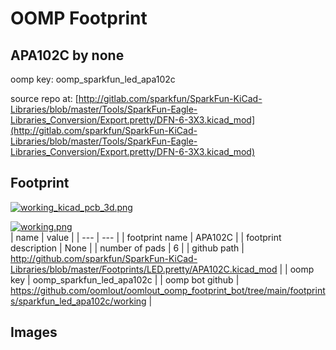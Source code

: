 # OOMP Footprint  
## APA102C  by none  
  
oomp key: oomp_sparkfun_led_apa102c  
  
source repo at: [http://gitlab.com/sparkfun/SparkFun-KiCad-Libraries/blob/master/Tools/SparkFun-Eagle-Libraries_Conversion/Export.pretty/DFN-6-3X3.kicad_mod](http://gitlab.com/sparkfun/SparkFun-KiCad-Libraries/blob/master/Tools/SparkFun-Eagle-Libraries_Conversion/Export.pretty/DFN-6-3X3.kicad_mod)  
## Footprint  
  
[![working_kicad_pcb_3d.png](working_kicad_pcb_3d_600.png)](working_kicad_pcb_3d.png)  
  
[![working.png](working_600.png)](working.png)  
| name | value | 
| --- | --- | 
| footprint name | APA102C | 
| footprint description | None | 
| number of pads | 6 | 
| github path | http://github.com/sparkfun/SparkFun-KiCad-Libraries/blob/master/Footprints/LED.pretty/APA102C.kicad_mod | 
| oomp key | oomp_sparkfun_led_apa102c | 
| oomp bot github | https://github.com/oomlout/oomlout_oomp_footprint_bot/tree/main/footprints/sparkfun_led_apa102c/working | 
## Images  
